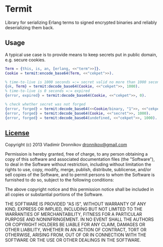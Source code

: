 Termit
==============

Library for serializing Erlang terms to signed encrypted binaries and reliably deserializing them back.

Usage
--------------

A typical use case is to provide means to keep secrets put in public domain, e.g. secure cookies.

```erlang
Term = {this, is, an, [erlang, <<"term">>]}.
Cookie = termit:encode_base64(Term, <<"cekpet">>).

% time-to-live is 1000 seconds =:= secret valid no more than 1000 seconds
{ok, Term} = termit:decode_base64(Cookie, <<"cekpet">>, 1000).
% time-to-live is 0 seconds =:= expired
{error, expired} = termit:decode_base64(Cookie, <<"cekpet">>, 0).

% check whether secret was not forged
{error, forged} = termit:decode_base64(<<Cookie/binary, "1">>, <<"cekpet">>, 1000).
{error, forged} = termit:decode_base64(Cookie, <<"secret">>, 1000).
{error, forged} = termit:decode_base64(undefined, <<"cekpet">>, 1000).
```

[License](termit/blob/master/LICENSE.txt)
-------

Copyright (c) 2013 Vladimir Dronnikov <dronnikov@gmail.com>

Permission is hereby granted, free of charge, to any person obtaining a copy of
this software and associated documentation files (the "Software"), to deal in
the Software without restriction, including without limitation the rights to
use, copy, modify, merge, publish, distribute, sublicense, and/or sell copies of
the Software, and to permit persons to whom the Software is furnished to do so,
subject to the following conditions:

The above copyright notice and this permission notice shall be included in all
copies or substantial portions of the Software.

THE SOFTWARE IS PROVIDED "AS IS", WITHOUT WARRANTY OF ANY KIND, EXPRESS OR
IMPLIED, INCLUDING BUT NOT LIMITED TO THE WARRANTIES OF MERCHANTABILITY, FITNESS
FOR A PARTICULAR PURPOSE AND NONINFRINGEMENT. IN NO EVENT SHALL THE AUTHORS OR
COPYRIGHT HOLDERS BE LIABLE FOR ANY CLAIM, DAMAGES OR OTHER LIABILITY, WHETHER
IN AN ACTION OF CONTRACT, TORT OR OTHERWISE, ARISING FROM, OUT OF OR IN
CONNECTION WITH THE SOFTWARE OR THE USE OR OTHER DEALINGS IN THE SOFTWARE.
